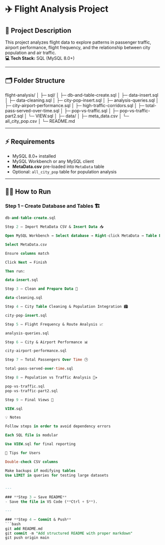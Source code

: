 # ✈️ Flight Analysis Project

## 📄 Project Description
This project analyzes flight data to explore patterns in passenger traffic, airport performance, flight frequency, and the relationship between city population and air traffic.  
**💻 Tech Stack:** SQL (MySQL 8.0+)

---

## 🗂 Folder Structure

flight-analysis/
│
├─ sql/
│ ├─ db-and-table-create.sql
│ ├─ data-insert.sql
│ ├─ data-cleaning.sql
│ ├─ city-pop-insert.sql
│ ├─ analysis-queries.sql
│ ├─ city-airport-performance.sql
│ ├─ high-traffic-corridors.sql
│ ├─ total-pass-served-over-time.sql
│ ├─ pop-vs-traffic.sql
│ ├─ pop-vs-traffic-part2.sql
│ └─ VIEW.sql
│
├─ data/
│ ├─ meta_data.csv
│ └─ all_city_pop.csv
│
└─ README.md


---

## ⚡ Requirements
- MySQL 8.0+ installed  
- MySQL Workbench or any MySQL client  
- **MetaData.csv** pre-loaded into `MetaData` table  
- Optional: `all_city_pop` table for population analysis  

---

## 🏃‍♂️ How to Run

### Step 1 – Create Database and Tables 🏗️
```sql
db-and-table-create.sql

Step 2 – Import MetaData CSV & Insert Data 📥

Open MySQL Workbench → Select database → Right-click MetaData → Table Data Import Wizard

Select MetaData.csv

Ensure columns match

Click Next → Finish

Then run:

data-insert.sql

Step 3 – Clean and Prepare Data 🧹

data-cleaning.sql

Step 4 – City Table Cleaning & Population Integration 🏙️

city-pop-insert.sql

Step 5 – Flight Frequency & Route Analysis 📈

analysis-queries.sql

Step 6 – City & Airport Performance 📊

city-airport-performance.sql

Step 7 – Total Passengers Over Time 🕒

total-pass-served-over-time.sql

Step 8 – Population vs Traffic Analysis 🧑‍✈️

pop-vs-traffic.sql
pop-vs-traffic-part2.sql

Step 9 – Final Views 🏁

VIEW.sql

💡 Notes

Follow steps in order to avoid dependency errors

Each SQL file is modular

Use VIEW.sql for final reporting

🌟 Tips for Users

Double-check CSV columns

Make backups if modifying tables
Use LIMIT in queries for testing large datasets


---

### **Step 3 – Save README**
- Save the file in VS Code (**Ctrl + S**).  

---

### **Step 4 – Commit & Push**
```bash
git add README.md
git commit -m "Add structured README with proper markdown"
git push origin main

